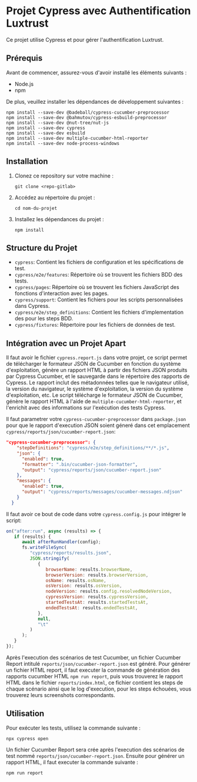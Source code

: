 
# Projet Cypress avec Authentification Luxtrust

Ce projet utilise Cypress et pour gérer l'authentification Luxtrust.

## Prérequis

Avant de commencer, assurez-vous d'avoir installé les éléments suivants :

- Node.js
- npm

De plus, veuillez installer les dépendances de développement suivantes :

```
npm install --save-dev @badeball/cypress-cucumber-preprocessor
npm install --save-dev @bahmutov/cypress-esbuild-preprocessor
npm install --save-dev @nut-tree/nut-js
npm install --save-dev cypress
npm install --save-dev esbuild
npm install --save-dev multiple-cucumber-html-reporter
npm install --save-dev node-process-windows
```

## Installation

1. Clonez ce repository sur votre machine :
   ```
   git clone <repo-gitlab>
   ```

2. Accédez au répertoire du projet :
   ```
   cd nom-du-projet
   ```

3. Installez les dépendances du projet :
   ```
   npm install
   ```

## Structure du Projet

- `cypress`: Contient les fichiers de configuration et les spécifications de test.
- `cypress/e2e/features`: Répertoire où se trouvent les fichiers BDD des tests.
- `cypress/pages`: Répertoire où se trouvent les fichiers JavaScript des fonctions d'interaction avec les pages.
- `cypress/support`: Contient les fichiers pour les scripts personnalisées dans Cypress.
- `cypress/e2e/step_definitions`: Contient les fichiers d'implementation des pour les steps BDD.
- `cypress/fixtures`: Répertoire pour les fichiers de données de test.
## Intégration avec un Projet Apart

Il faut avoir le fichier `cypress.report.js` dans votre projet, ce script permet de télécharger le formateur JSON de Cucumber en fonction du système d'exploitation, génère un rapport HTML à partir des fichiers JSON produits par Cypress Cucumber, et le sauvegarde dans le répertoire des rapports de Cypress. Le rapport inclut des métadonnées telles que le navigateur utilisé, la version du navigateur, le système d'exploitation, la version du système d'exploitation, etc. Le script télécharge le formateur JSON de Cucumber, génère le rapport HTML à l'aide de `multiple-cucumber-html-reporter`, et l'enrichit avec des informations sur l'exécution des tests Cypress.

Il faut parametrer votre `cypress-cucumber-preprocessor` dans `package.json` pour que le rapport d'execution JSON soient géneré dans cet emplacement `cypress/reports/json/cucumber-report.json`:
```json
"cypress-cucumber-preprocessor": {
    "stepDefinitions": "cypress/e2e/step_definitions/**/*.js",
    "json": {
      "enabled": true,
      "formatter": ".bin/cucumber-json-formatter",
      "output": "cypress/reports/json/cucumber-report.json"
    },
    "messages": {
      "enabled": true,
      "output": "cypress/reports/messages/cucumber-messages.ndjson"
    }
  }
```

Il faut avoir ce bout de code dans votre `cypress.config.js` pour intégrer le script:
```js
on("after:run", async (results) => {
   if (results) {
      await afterRunHandler(config);
      fs.writeFileSync(
         "cypress/reports/results.json",
         JSON.stringify(
            {
               browserName: results.browserName,
               browserVersion: results.browserVersion,
               osName: results.osName,
               osVersion: results.osVersion,
               nodeVersion: results.config.resolvedNodeVersion,
               cypressVersion: results.cypressVersion,
               startedTestsAt: results.startedTestsAt,
               endedTestsAt: results.endedTestsAt,
            },
            null,
            "\t"
         )
      );
   }
});
```

Après l'execution des scénarios de test Cucumber, un fichier Cucumber Report intitulé `reports/json/cucumber-report.json` est généré. Pour générer un fichier HTML report, il faut executer la commande de génération des rapports cucumber HTML `npm run report`, puis vous trouverez le rapport HTML dans le fichier `reports/index.html`, ce fichier contient les steps de chaque scénario ainsi que le log d'execution, pour les steps échouées, vous trouverez leurs screenshots correspondants.
## Utilisation

Pour exécuter les tests, utilisez la commande suivante :
```
npx cypress open
```
Un fichier Cucumber Report sera crée après l'execution des scénarios de test nommé `reports/json/cucumber-report.json`. Ensuite pour générer un rapport HTML, il faut executer la commande suivante :
```
npm run report
```
